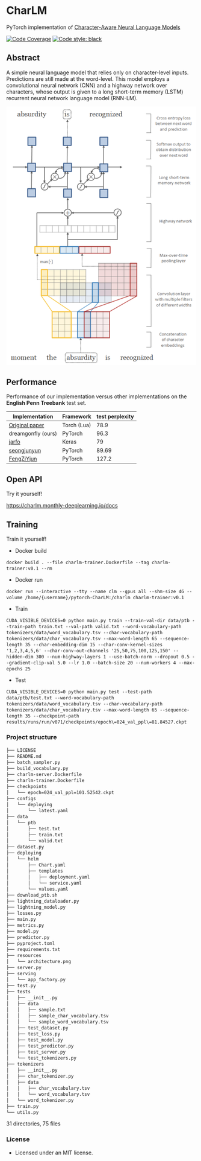# CharLM
PyTorch implementation of [Character-Aware Neural Language Models](https://arxiv.org/abs/1508.06615)


[![Code Coverage](https://codecov.io/gh/HephaestusProject/pytorch-CharLM/branch/master/graph/badge.svg)](https://codecov.io/gh/HephaestusProject/template)
[![Code style: black](https://img.shields.io/badge/code%20style-black-000000.svg)](https://github.com/psf/black)

## Abstract

A simple neural language model that relies only on character-level inputs.
Predictions are still made at the word-level.
This model employs a convolutional neural network (CNN) and a highway network over characters, 
whose output is given to a long short-term memory (LSTM) recurrent neural network language model (RNN-LM). 

![Architecture](resources/architecture.png)

## Performance
Performance of our implementation versus other implementations on the **English Penn Treebank** test set.

| Implementation | Framework | test perplexity |
| -------------- | --------- | --------------- |
| [Original paper](https://github.com/yoonkim/lstm-char-cnn) | Torch (Lua) | 78.9 |
| dreamgonfly (ours) | PyTorch | 96.3 |
| [jarfo](https://github.com/jarfo/kchar) | Keras | 79 |
| [seongjunyun](seongjunyun/Character-Aware-Neural-Language-Models) | PyTorch | 89.69 |
| [FengZiYjun](https://github.com/FengZiYjun/CharLM) | PyTorch | 127.2 |

## Open API
Try it yourself!

https://charlm.monthly-deeplearning.io/docs

## Training
Train it yourself!

* Docker build
```
docker build . --file charlm-trainer.Dockerfile --tag charlm-trainer:v0.1 --rm
```
* Docker run
```
docker run --interactive --tty --name clm --gpus all --shm-size 4G --volume /home/{username}/pytorch-CharLM:/charlm charlm-trainer:v0.1
```
* Train
```
CUDA_VISIBLE_DEVICES=0 python main.py train --train-val-dir data/ptb --train-path train.txt --val-path valid.txt --word-vocabulary-path tokenizers/data/word_vocabulary.tsv --char-vocabulary-path tokenizers/data/char_vocabulary.tsv --max-word-length 65 --sequence-length 35 --char-embedding-dim 15 --char-conv-kernel-sizes '1,2,3,4,5,6' --char-conv-out-channels '25,50,75,100,125,150' --hidden-dim 300 --num-highway-layers 1 --use-batch-norm --dropout 0.5 --gradient-clip-val 5.0 --lr 1.0 --batch-size 20 --num-workers 4 --max-epochs 25
```

* Test
```
CUDA_VISIBLE_DEVICES=0 python main.py test --test-path data/ptb/test.txt --word-vocabulary-path tokenizers/data/word_vocabulary.tsv --char-vocabulary-path tokenizers/data/char_vocabulary.tsv --max-word-length 65 --sequence-length 35 --checkpoint-path results/runs/run/v071/checkpoints/epoch\=024_val_ppl\=81.84527.ckpt
```

### Project structure

```
├── LICENSE
├── README.md
├── batch_sampler.py
├── build_vocabulary.py
├── charlm-server.Dockerfile
├── charlm-trainer.Dockerfile
├── checkpoints
│   └── epoch=024_val_ppl=101.52542.ckpt
├── configs
│   └── deploying
│       └── latest.yaml
├── data
│   └── ptb
│       ├── test.txt
│       ├── train.txt
│       └── valid.txt
├── dataset.py
├── deploying
│   └── helm
│       ├── Chart.yaml
│       ├── templates
│       │   ├── deployment.yaml
│       │   └── service.yaml
│       └── values.yaml
├── download_ptb.sh
├── lightning_dataloader.py
├── lightning_model.py
├── losses.py
├── main.py
├── metrics.py
├── model.py
├── predictor.py
├── pyproject.toml
├── requirements.txt
├── resources
│   └── architecture.png
├── server.py
├── serving
│   └── app_factory.py
├── test.py
├── tests
│   ├── __init__.py
│   ├── data
│   │   ├── sample.txt
│   │   ├── sample_char_vocabulary.tsv
│   │   └── sample_word_vocabulary.tsv
│   ├── test_dataset.py
│   ├── test_loss.py
│   ├── test_model.py
│   ├── test_predictor.py
│   ├── test_server.py
│   └── test_tokenizers.py
├── tokenizers
│   ├── __init__.py
│   ├── char_tokenizer.py
│   ├── data
│   │   ├── char_vocabulary.tsv
│   │   └── word_vocabulary.tsv
│   └── word_tokenizer.py
├── train.py
└── utils.py
```
31 directories, 75 files

### License

* Licensed under an MIT license.
